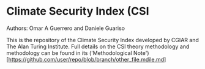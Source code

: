 # Climate Security Index (CSI

Authors: Omar A Guerrero and Daniele Guariso

This is the repository of the Climate Security Index developed by CGIAR and The Alan Turing Institute.
Full details on the CSI theory methodology and methodology can be found in its ('Methodological Note')[https://github.com/user/repo/blob/branch/other_file.mdile.md]
